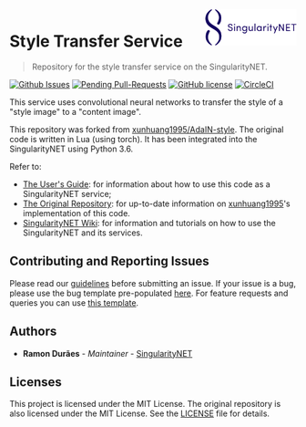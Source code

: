 [issue-template]: ../../issues/new?template=BUG_REPORT.md
[feature-template]: ../../issues/new?template=FEATURE_REQUEST.md

<a href="https://singularitynet.io/">
<img align="right" src="./docs/assets/logo/singularityNETblue.png" alt="drawing" width="160"/>
</a>

# Style Transfer Service

> Repository for the style transfer service on the SingularityNET.

[![Github Issues](http://githubbadges.herokuapp.com/singnet/style-transfer-service/issues.svg?style=flat-square)](https://github.com/singnet/style-transfer-service/issues/) 
[![Pending Pull-Requests](http://githubbadges.herokuapp.com/singnet/style-transfer-service/pulls.svg?style=flat-square)](https://github.com/singnet/style-transfer-service/pulls) 
[![GitHub license](https://img.shields.io/github/license/Naereen/StrapDown.js.svg)](https://github.com/Naereen/StrapDown.js/blob/master/LICENSE)
[![CircleCI](https://circleci.com/gh/singnet/style-transfer-service.svg?style=svg)](https://circleci.com/gh/singnet/style-transfer-service)

This service uses convolutional neural networks to transfer the style of a "style image" to a "content image".

This repository was forked from [xunhuang1995/AdaIN-style](https://github.com/xunhuang1995/AdaIN-style). The original code is written in Lua (using torch). It has been integrated into the SingularityNET using Python 3.6.

Refer to:
- [The User's Guide](https://singnet.github.io/style-transfer-service/): for information about how to use this code as a SingularityNET service;
- [The Original Repository](https://github.com/xunhuang1995/AdaIN-style): for up-to-date information on [xunhuang1995](https://github.com/xunhuang1995)'s implementation of this code.
- [SingularityNET Wiki](https://github.com/singnet/wiki): for information and tutorials on how to use the SingularityNET and its services.

## Contributing and Reporting Issues

Please read our [guidelines](https://github.com/singnet/wiki/blob/master/guidelines/CONTRIBUTING.md#submitting-an-issue) before submitting an issue. If your issue is a bug, please use the bug template pre-populated [here][issue-template]. For feature requests and queries you can use [this template][feature-template].

## Authors

* **Ramon Durães** - *Maintainer* - [SingularityNET](https://www.singularitynet.io)

## Licenses

This project is licensed under the MIT License. The original repository is also licensed under the MIT License. See the [LICENSE](LICENSE) file for details. 